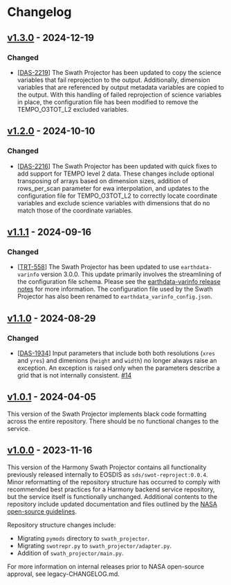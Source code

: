 # Changelog

## [v1.3.0] - 2024-12-19

### Changed

- [[DAS-2219](https://bugs.earthdata.nasa.gov/browse/DAS-2219)]
  The Swath Projector has been updated to copy the science variables that fail reprojection to the output. Additionally, dimension variables that are referenced by output metadata variables are copied to the output. With this handling of failed reprojection of science variables in place, the configuration file has been modified to remove the TEMPO_O3TOT_L2 excluded variables.

## [v1.2.0] - 2024-10-10

### Changed

- [[DAS-2216](https://bugs.earthdata.nasa.gov/browse/DAS-2216)]
  The Swath Projector has been updated with quick fixes to add support for TEMPO level 2 data. These changes include optional transposing of arrays based on dimension sizes, addition of rows_per_scan parameter for ewa interpolation, and updates to the configuration file for TEMPO_O3TOT_L2 to correctly locate coordinate variables and exclude science variables with dimensions that do no match those of the coordinate variables.

## [v1.1.1] - 2024-09-16

### Changed

- [[TRT-558](https://bugs.earthdata.nasa.gov/browse/TRT-558)]
  The Swath Projector has been updated to use `earthdata-varinfo` version 3.0.0.
  This update primarily involves the streamlining of the configuration file
  schema. Please see the
  [earthdata-varinfo release notes](https://github.com/nasa/earthdata-varinfo/releases/tag/3.0.0)
  for more information. The configuration file used by the Swath Projector has
  also been renamed to `earthdata_varinfo_config.json`.

## [v1.1.0] - 2024-08-29

### Changed

- [[DAS-1934](https://bugs.earthdata.nasa.gov/browse/DAS-1934)]
  Input parameters that include both both resolutions (`xres` and `yres`) and
  dimenions (`height` and `width`) no longer always raise an exception. An
  exception is raised only when the parameters describe a grid that is not
  internally consistent. [#14](https://github.com/nasa/harmony-swath-projector/pull/14)

## [v1.0.1] - 2024-04-05

This version of the Swath Projector implements black code formatting across the
entire repository. There should be no functional changes to the service.

## [v1.0.0] - 2023-11-16

This version of the Harmony Swath Projector contains all functionality
previously released internally to EOSDIS as `sds/swot-reproject:0.0.4`.
Minor reformatting of the repository structure has occurred to comply with
recommended best practices for a Harmony backend service repository, but the
service itself is functionally unchanged. Additional contents to the repository
include updated documentation and files outlined by the
[NASA open-source guidelines](https://code.nasa.gov/#/guide).

Repository structure changes include:

- Migrating `pymods` directory to `swath_projector`.
- Migrating `swotrepr.py` to `swath_projector/adapter.py`.
- Addition of `swath_projector/main.py`.

For more information on internal releases prior to NASA open-source approval,
see legacy-CHANGELOG.md.

[v1.3.0]: (https://github.com/nasa/harmony-swath-projector/releases/tag/1.3.0)
[v1.2.0]: (https://github.com/nasa/harmony-swath-projector/releases/tag/1.2.0)
[v1.1.1]: (https://github.com/nasa/harmony-swath-projector/releases/tag/1.1.1)
[v1.1.0]: (https://github.com/nasa/harmony-swath-projector/releases/tag/1.1.0)
[v1.0.1]: (https://github.com/nasa/harmony-swath-projector/releases/tag/1.0.1)
[v1.0.0]: (https://github.com/nasa/harmony-swath-projector/releases/tag/1.0.0)
